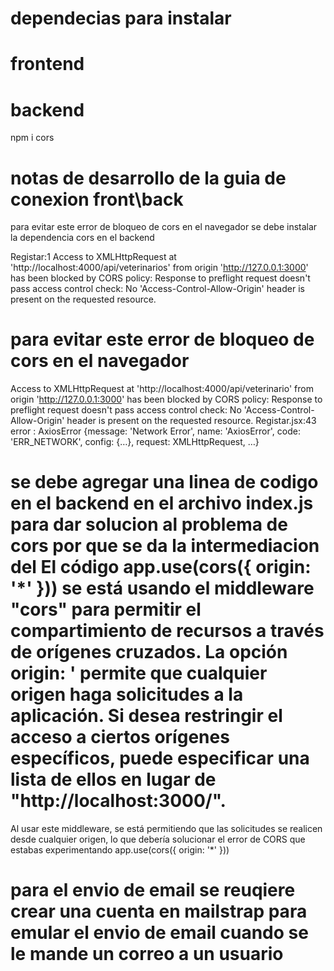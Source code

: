 # dependecias para instalar
  # frontend

  # backend
   npm i cors


# notas de desarrollo de la guia de conexion front\back 
para evitar este error de bloqueo de cors en el navegador se debe instalar la dependencia cors en el backend

Registar:1 Access to XMLHttpRequest at 'http://localhost:4000/api/veterinarios' from origin 'http://127.0.0.1:3000' has been blocked by CORS policy: Response to preflight request doesn't pass access control check: No 'Access-Control-Allow-Origin' header is present on the requested resource.

# para evitar este error de bloqueo de cors en el navegador 
Access to XMLHttpRequest at 'http://localhost:4000/api/veterinario' from origin 'http://127.0.0.1:3000' has been blocked by CORS policy: Response to preflight request doesn't pass access control check: No 'Access-Control-Allow-Origin' header is present on the requested resource.
Registar.jsx:43 error : AxiosError {message: 'Network Error', name: 'AxiosError', code: 'ERR_NETWORK', config: {…}, request: XMLHttpRequest, …}

# se debe agregar una  linea de codigo en el backend en el archivo index.js para dar solucion al problema de cors por que se da la intermediacion del  El código app.use(cors({ origin: '*' })) se está usando el middleware "cors" para permitir el compartimiento de recursos a través de orígenes cruzados. La opción origin: ' permite que cualquier origen haga solicitudes a la aplicación. Si desea restringir el acceso a ciertos orígenes específicos, puede especificar una lista de ellos en lugar de  "http://localhost:3000/".

Al usar este middleware, se está permitiendo que las solicitudes se realicen desde cualquier origen, lo que debería solucionar el error de CORS que estabas experimentando
app.use(cors({ origin: '*' }))


# para el envio de  email se reuqiere crear una cuenta en  mailstrap para emular el envio de email cuando se le mande un correo a un usuario